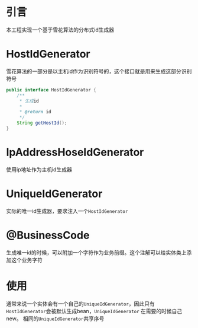 # 引言

本工程实现一个基于雪花算法的分布式id生成器

# HostIdGenerator

雪花算法的一部分是以主机id作为识别符号的，这个接口就是用来生成这部分识别符号

```java
public interface HostIdGenerator {
    /**
     * 生成id
     *
     * @return id
     */
    String getHostId();
}
```

# IpAddressHoseIdGenerator

使用ip地址作为主机id生成器

# UniqueIdGenerator

实际的唯一id生成器，要求注入一个`HostIdGenerator`

# @BusinessCode

生成唯一id的时候，可以附加一个字符作为业务前缀。这个注解可以给实体类上添加这个业务字符

# 使用

通常来说一个实体会有一个自己的`UniqueIdGenerator`，因此只有`HostIdGenerator`会被默认生成bean，`UniqueIdGenerator`
在需要的时候自己new。 相同的`UniqueIdGenerator`共享序号